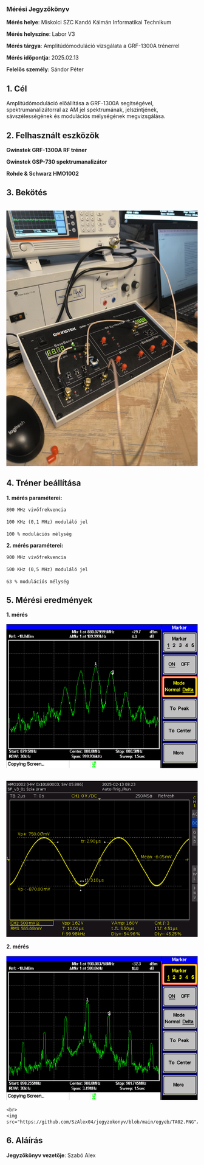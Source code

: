 ### Mérési Jegyzőkönyv

**Mérés helye**: Miskolci SZC Kandó Kálmán Informatikai Technikum 

**Mérés helyszíne**: Labor V3

**Mérés tárgya**: Amplitúdómoduláció vizsgálata a GRF-1300A trénerrel

**Mérés időpontja**: 2025.02.13

**Felelős személy**: Sándor Péter

## 1. Cél

 Amplitúdómoduláció előállítása a GRF-1300A segítségével, spektrumanalizátorral az AM jel spektrumának, jelszintjének, sávszélességének és modulációs mélységének 
 megvizsgálása.

## 2. Felhasznált eszközök

 **Gwinstek GRF-1300A RF tréner**

 **Gwinstek GSP-730 spektrumanalizátor**

 **Rohde & Schwarz HMO1002**

## 3. Bekötés
  <br> 
  <img src="https://github.com/SzAlex04/jegyzokonyv/blob/main/egyeb/bekotes.jpg"/> 

## 4. Tréner beállítása

  **1. mérés paraméterei:**

    800 MHz vivőfrekvencia
    
    100 KHz (0,1 MHz) moduláló jel
  
    100 % modulációs mélység

  **2. mérés paraméterei:**

    900 MHz vivőfrekvencia
    
    500 KHz (0,5 MHz) moduláló jel

    63 % modulációs mélység

## 5. Mérési eredmények

   **1. mérés**
    <br>  
    <img src="https://github.com/SzAlex04/jegyzokonyv/blob/main/egyeb/SCR01.BMP"/> 

   <br>  
   <img src="https://github.com/SzAlex04/jegyzokonyv/blob/main/egyeb/TA01.PNG"/> 
   
   **2. mérés**
    <br>  
    <img src="https://github.com/SzAlex04/jegyzokonyv/blob/main/egyeb/SCR02.BMP"/> 

    <br>  
    <img src="https://github.com/SzAlex04/jegyzokonyv/blob/main/egyeb/TA02.PNG"/> 

## 6. Aláírás
  
 **Jegyzőkönyv vezetője**: Szabó Alex
